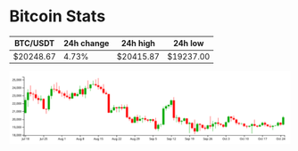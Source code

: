 # Bitcoin Stats

BTC/USDT|24h change|24h high|24h low|
|---|---|---|---|
|$20248.67|4.73%|$20415.87|$19237.00|

<img src="./chart.svg">
